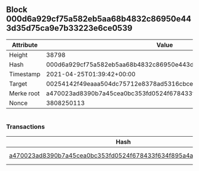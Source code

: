 ## Block 000d6a929cf75a582eb5aa68b4832c86950e443d35d75ca9e7b33223e6ce0539

Attribute | Value
--- | ---
Height | 38798
Hash | 000d6a929cf75a582eb5aa68b4832c86950e443d35d75ca9e7b33223e6ce0539
Timestamp | 2021-04-25T01:39:42+00:00
Target | 00254142f49eaaa504dc75712e8378ad5316cbcead634704b3734b6271167cc4
Merke root | a470023ad8390b7a45cea0bc353fd0524f678433f634f895a4a7faac4baf9779
Nonce | 3808250113

```

```

### Transactions

Hash | Amount
--- | ---
[a470023ad8390b7a45cea0bc353fd0524f678433f634f895a4a7faac4baf9779](a470023ad8390b7a45cea0bc353fd0524f678433f634f895a4a7faac4baf9779.md) | 10.00000000 SKEPTI 
